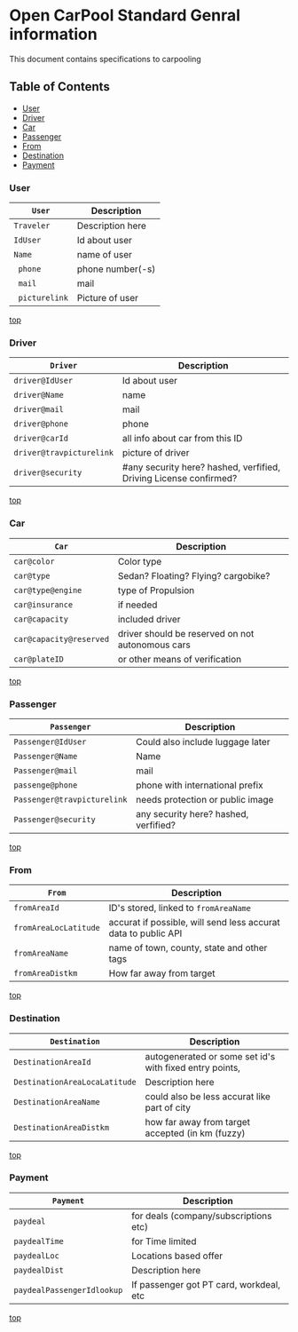 # Open CarPool Standard **Genral information**

This document contains specifications to carpooling

## Table of Contents

* [User](#user)
* [Driver](#driver)
* [Car](#car)
* [Passenger](#passenger)
* [From](#from)
* [Destination](#destination)
* [Payment](#payment)




### User


 `User`      | Description                                            |
| ----------------- | ------------------------------------------------------ |
| `Traveler`           | Description here                               |
| `IdUser` | Id about user      |
| `Name`        | name of user   |
| ` phone`      | phone number(-s) |
| ` mail`      | mail |
| ` picturelink`      | Picture of user |


[top](#table-of-contents)



### Driver
 `Driver`      | Description                                            |
| ----------------- | ------------------------------------------------------ |
| `driver@IdUser`           | Id about user                              |
| `driver@Name` | name         |
| `driver@mail`        | mail    |
| `driver@phone`      | phone |
| `driver@carId`      | all info about car from this ID|
| `driver@travpicturelink`      | picture of driver |
| `driver@security`      |  #any security here? hashed, verfified, Driving License confirmed?  |


[top](#table-of-contents)

### Car
`Car`      | Description                                            |
| ----------------- | ------------------------------------------------------ |
| `car@color`  | Color type                             |
| `car@type`  | Sedan? Floating? Flying? cargobike?                              |
| `car@type@engine`  | type of Propulsion                              |
| `car@insurance`  | if needed                             |
| `car@capacity`  | included driver                           |
| `car@capacity@reserved`  | driver should be reserved on not autonomous   cars                         |
| `car@plateID`   | or other means of verification                                |

[top](#table-of-contents)

### Passenger
`Passenger`      | Description                                            |
| ----------------- | ------------------------------------------------------ |
| `Passenger@IdUser`  | Could also include luggage later|
| `Passenger@Name`  | Name                               |
| `Passenger@mail`  | mail                              |
| `passenge@phone`  | phone with international prefix                               |
| `Passenger@travpicturelink`  | needs protection or public image                               |
| `Passenger@security`  | any security here? hashed, verfified?      |
[top](#table-of-contents)


### From

`From`      | Description                                            |
| ----------------- | ------------------------------------------------------ |
| `fromAreaId`  | ID's stored, linked to `fromAreaName`                               |
| `fromAreaLocLatitude`  | accurat if possible, will send less accurat data to public API                              |
| `fromAreaName`  | name of town, county, state and other tags                               |
| `fromAreaDistkm`  | How far away from target                               |


[top](#table-of-contents)


### Destination

`Destination`      | Description                                            |
| ----------------- | ------------------------------------------------------ |
| `DestinationAreaId`  | autogenerated or some set id's with fixed entry points,                       |
| `DestinationAreaLocaLatitude`  | Description here                               |
| `DestinationAreaName`  | could also be less accurat like part of city                                     |
| `DestinationAreaDistkm`  | how far away from target accepted (in km (fuzzy) |             



[top](#table-of-contents)

### Payment
`Payment`      | Description                                            |
| ----------------- | ------------------------------------------------------ |
| `paydeal`  | for deals (company/subscriptions etc)                               |
| `paydealTime`  | for Time limited                               |
| `paydealLoc`  | Locations based offer                               |
| `paydealDist`  | Description here                               |
| `paydealPassengerIdlookup`  | If passenger got PT card, workdeal, etc                               |



[top](#table-of-contents)
